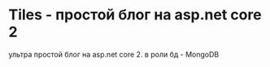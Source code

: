 # Tiles - простой блог на asp.net core 2
 
 ультра простой блог на asp.net core 2. в роли бд - MongoDB

